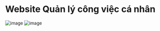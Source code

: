 # Website Quản lý công việc cá nhân
![image](https://github.com/user-attachments/assets/5fa9b4d1-5b5c-4051-9358-7c8a384c7670)
![image](https://github.com/user-attachments/assets/aace20ed-98ea-40f7-b3ac-39205cba83d4)

